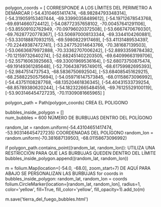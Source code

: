 polygon_coords = [                              CORRESPONDE A LOS LÍMITES DEL PERIMETRO A DEMARCAR
    [-54.43104651417474, -68.98284793348314],
    [-54.319059153407444, -69.33990358489612],
    [-54.19712678543768, -69.6914660724412],
    [-54.08772357658102, -70.00457641291106],
    [-53.85509102762949, -70.09796020372508],
    [-53.66674706760301, -69.76287720778367],
    [-53.506970008133344, -69.3344104260881],
    [-53.330188870932155, -69.5980822917469],
    [-53.41131489534397, -70.22449387472741],
    [-53.247752014643766, -70.381687139503],
    [-53.06636879972888, -70.33362707006242],
    [-52.88933598784382, -70.12159732640274],
    [-52.682451402203505, -69.64099663199706],
    [-52.55716063925663, -69.33001969536164],
    [-52.68073750875474, -69.19149361285648],
    [-52.706438795749015, -68.61759982695393],
    [-52.9847514737543, -68.5836750692504],
    [-53.684085451629215, -68.25882250575694],
    [-54.059716147573845, -68.01158673096992],
    [-54.43751108287768, -68.13520461836345],
    [-54.40431533739254, -68.85789380620244],
    [-54.182322665484556, -69.76125529100119],
    [-53.903146454727235, -70.11309081665965]
]


polygon_path = Path(polygon_coords)              CREA EL POLIGONO

bubbles_inside_polygon = []  
num_bubbles = 600                                NÚMERO DE BURBUJAS DENTRO DEL POLÍGONO

random_lat = random.uniform(-54.43104651417474, -53.903146454727235)  COORDENADAS DEL POLÍGONO
random_lon = random.uniform(-70.381687139503, -68.01158673096992)  

    
if polygon_path.contains_point((random_lat, random_lon)):            UTILIZA UNA RESTRICCIÓN PARA QUE LAS BURBUJAS QUEDEN DENTRO DEL LÍMITE
        bubbles_inside_polygon.append((random_lat, random_lon))


m = folium.Map(location=[-54.0, -68.0], zoom_start=7)         DE AQUÍ PARA ABAJO SE PERSONALIZAN LAS BURBUJAS
for coords in bubbles_inside_polygon:
    random_lat, random_lon = coords
    folium.CircleMarker(location=[random_lat, random_lon], radius=1, color='yellow', fill=True, fill_color='yellow', fill_opacity=1).add_to(m)

m.save('tierra_del_fuego_bubbles.html')